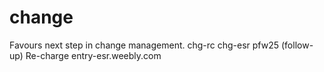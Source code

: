 # change
Favours next step in change management.
chg-rc
chg-esr
pfw25 (follow-up)
Re-charge
entry-esr.weebly.com

